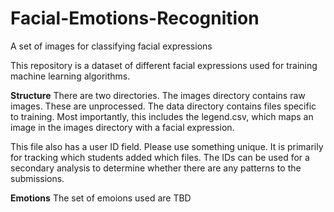 # Facial-Emotions-Recognition
A set of images for classifying facial expressions

This repository is a dataset of different facial expressions used for training machine learning algorithms.



**Structure**
There are two directories. The images directory contains raw images. These are unprocessed. The data directory contains files specific to training. Most importantly, this includes the legend.csv, which maps an image in the images directory with a facial expression.

This file also has a user ID field. Please use something unique. It is primarily for tracking which students added which files. The IDs can be used for a secondary analysis to determine whether there are any patterns to the submissions.

**Emotions**
The set of emoions used are TBD
